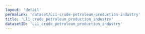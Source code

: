 ```yaml
---
layout: 'detail'
permalink: 'dataset/LL1-crude-petroleum-production-industry'
title: 'Ll1_crude_petroleum_production_industry'
datasetID: 'LL1_crude_petroleum_production_industry'
---
```

